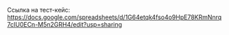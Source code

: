 Ссылка на тест-кейс:\
https://docs.google.com/spreadsheets/d/1G64etqk4fso4o9HpE78KRmNnrq7cIU0ECn-M5n2GRH4/edit?usp=sharing